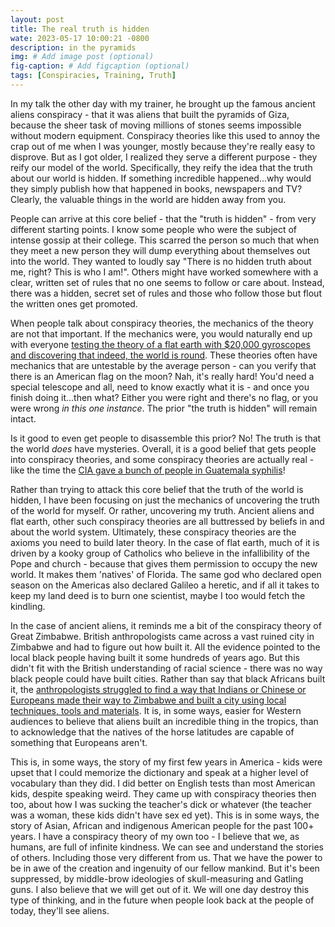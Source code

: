 ```yaml
---
layout: post
title: The real truth is hidden
wate: 2023-05-17 10:00:21 -0800
description: in the pyramids
img: # Add image post (optional)
fig-caption: # Add figcaption (optional)
tags: [Conspiracies, Training, Truth]
---
```


In my talk the other day with my trainer, he brought up the famous ancient aliens conspiracy - that it was aliens that built the pyramids of Giza, because the sheer task of moving millions of stones seems impossible without modern equipment. Conspiracy theories like this used to annoy the crap out of me when I was younger, mostly because they're really easy to disprove. But as I got older, I realized they serve a different purpose - they reify our model of the world. Specifically, they reify the idea that the truth about our world is hidden. If something incredible happened...why would they simply publish how that happened in books, newspapers and TV? Clearly, the valuable things in the world are hidden away from you.

People can arrive at this core belief - that the "truth is hidden" - from very different starting points. I know some people who were the subject of intense gossip at their college. This scarred the person so much that when they meet a new person they will dump everything about themselves out into the world. They wanted to loudly say "There is no hidden truth about me, right? This is who I am!". Others might have worked somewhere with a clear, written set of rules that no one seems to follow or care about. Instead, there was a hidden, secret set of rules and those who follow those but flout the written ones get promoted.

When people talk about conspiracy theories, the mechanics of the theory are not that important. If the mechanics were, you would naturally end up with everyone [testing the theory of a flat earth with $20,000 gyroscopes and discovering that indeed, the world is round](https://www.triplem.com.au/story/flat-earthers-spend-20-000-trying-to-prove-earth-is-flat-accidentally-prove-it-s-round-129953). These theories often have mechanics that are untestable by the average person - can you verify that there is an American flag on the moon? Nah, it's really hard! You'd need a special telescope and all, need to know exactly what it is - and once you finish doing it...then what? Either you were right and there's no flag, or you were wrong _in this one instance_. The prior "the truth is hidden" will remain intact.

Is it good to even get people to disassemble this prior? No! The truth is that the world _does_ have mysteries. Overall, it is a good belief that gets people into conspiracy theories, and some conspiracy theories are actually real - like the time the [CIA gave a bunch of people in Guatemala syphilis](https://en.wikipedia.org/wiki/Guatemala_syphilis_experiments)!

Rather than trying to attack this core belief that the truth of the world is hidden, I have been focusing on just the mechanics of uncovering the truth of the world for myself. Or rather, uncovering my truth. Ancient aliens and flat earth, other such conspiracy theories are all buttressed by beliefs in and about the world system. Ultimately, these conspiracy theories are the axioms you need to build later theory. In the case of flat earth, much of it is driven by a kooky group of Catholics who believe in the infallibility of the Pope and church - because that gives them permission to occupy the new world. It makes them 'natives' of Florida. The same god who declared open season on the Americas also declared Galileo a heretic, and if all it takes to keep my land deed is to burn one scientist, maybe I too would fetch the kindling.

In the case of ancient aliens, it reminds me a bit of the conspiracy theory of Great Zimbabwe. British anthropologists came across a vast ruined city in Zimbabwe and had to figure out how built it. All the evidence pointed to the local black people having built it some hundreds of years ago. But this didn't fit with the British understanding of racial science - there was no way black people could have built cities. Rather than say that black Africans built it, the [anthropologists struggled to find a way that Indians or Chinese or Europeans made their way to Zimbabwe and built a city using local techniques, tools and materials](https://en.wikipedia.org/wiki/Great_Zimbabwe#Political_implications). It is, in some ways, easier for Western audiences to believe that aliens built an incredible thing in the tropics, than to acknowledge that the natives of the horse latitudes are capable of something that Europeans aren't.

This is, in some ways, the story of my first few years in America - kids were upset that I could memorize the dictionary and speak at a higher level of vocabulary than they did. I did better on English tests than most American kids, despite speaking weird. They came up with conspiracy theories then too, about how I was sucking the teacher's dick or whatever (the teacher was a woman, these kids didn't have sex ed yet). This is in some ways, the story of Asian, African and indigenous American people for the past 100+ years. I have a conspiracy theory of my own too - I believe that we, as humans, are full of infinite kindness. We can see and understand the stories of others. Including those very different from us. That we have the power to be in awe of the creation and ingenuity of our fellow mankind. But it's been suppressed, by middle-brow ideologies of skull-measuring and Gatling guns. I also believe that we will get out of it. We will one day destroy this type of thinking, and in the future when people look back at the people of today, they'll see aliens.
